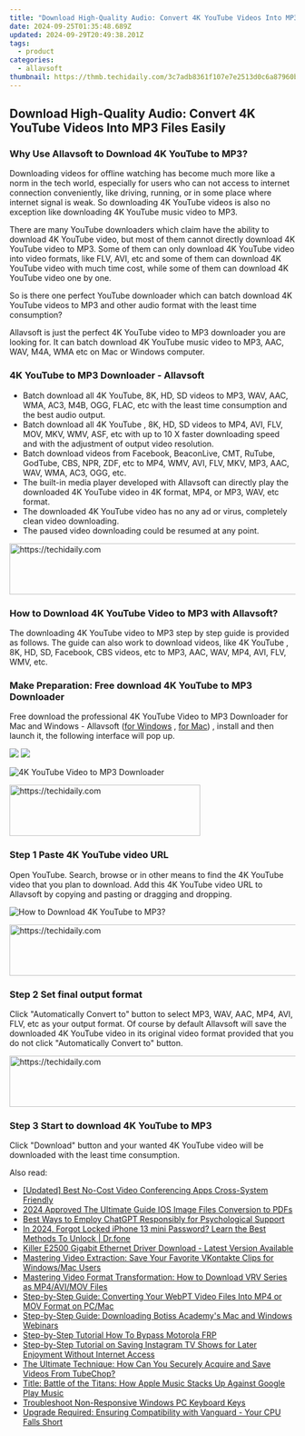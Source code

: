 ```yaml
---
title: "Download High-Quality Audio: Convert 4K YouTube Videos Into MP3 Files Easily"
date: 2024-09-25T01:35:48.689Z
updated: 2024-09-29T20:49:38.201Z
tags:
  - product
categories:
  - allavsoft
thumbnail: https://thmb.techidaily.com/3c7adb8361f107e7e2513d0c6a87960b8e0bf54d4d26d72af2668f6ed0487010.jpg
---
```


## Download High-Quality Audio: Convert 4K YouTube Videos Into MP3 Files Easily

### Why Use Allavsoft to Download 4K YouTube to MP3?

Downloading videos for offline watching has become much more like a norm in the tech world, especially for users who can not access to internet connection conveniently, like driving, running, or in some place where internet signal is weak. So downloading 4K YouTube videos is also no exception like downloading 4K YouTube music video to MP3.

There are many YouTube downloaders which claim have the ability to download 4K YouTube video, but most of them cannot directly download 4K YouTube video to MP3\. Some of them can only download 4K YouTube video into video formats, like FLV, AVI, etc and some of them can download 4K YouTube video with much time cost, while some of them can download 4K YouTube video one by one.

So is there one perfect YouTube downloader which can batch download 4K YouTube videos to MP3 and other audio format with the least time consumption?

Allavsoft is just the perfect 4K YouTube video to MP3 downloader you are looking for. It can batch download 4K YouTube music video to MP3, AAC, WAV, M4A, WMA etc on Mac or Windows computer.

### 4K YouTube to MP3 Downloader - Allavsoft

* Batch download all 4K YouTube, 8K, HD, SD videos to MP3, WAV, AAC, WMA, AC3, M4B, OGG, FLAC, etc with the least time consumption and the best audio output.
* Batch download all 4K YouTube , 8K, HD, SD videos to MP4, AVI, FLV, MOV, MKV, WMV, ASF, etc with up to 10 X faster downloading speed and with the adjustment of output video resolution.
* Batch download videos from Facebook, BeaconLive, CMT, RuTube, GodTube, CBS, NPR, ZDF, etc to MP4, WMV, AVI, FLV, MKV, MP3, AAC, WAV, WMA, AC3, OGG, etc.
* The built-in media player developed with Allavsoft can directly play the downloaded 4K YouTube video in 4K format, MP4, or MP3, WAV, etc format.
* The downloaded 4K YouTube video has no any ad or virus, completely clean video downloading.
* The paused video downloading could be resumed at any point.

<!-- affiliate ads begin -->
<a href="https://appsumo.8odi.net/c/5597632/2130885/7443" target="_top" id="2130885">
  <img src="//a.impactradius-go.com/display-ad/7443-2130885" border="0" alt="https://techidaily.com" width="600" height="90"/>
</a>
<img height="0" width="0" src="https://appsumo.8odi.net/i/5597632/2130885/7443" style="position:absolute;visibility:hidden;" border="0" />
<!-- affiliate ads end -->

### How to Download 4K YouTube Video to MP3 with Allavsoft?

The downloading 4K YouTube video to MP3 step by step guide is provided as follows. The guide can also work to download videos, like 4K YouTube , 8K, HD, SD, Facebook, CBS videos, etc to MP3, AAC, WAV, MP4, AVI, FLV, WMV, etc.

### Make Preparation: Free download 4K YouTube to MP3 Downloader

Free download the professional 4K YouTube Video to MP3 Downloader for Mac and Windows - Allavsoft ([for Windows](https://tools.techidaily.com/allavsoft/products/) , [for Mac](https://tools.techidaily.com/allavsoft/products/)) , install and then launch it, the following interface will pop up.

[![](https://www.allavsoft.com/how-to/../images/how-to/free-download-win.jpg)](https://tools.techidaily.com/allavsoft/products/) [![](https://www.allavsoft.com/how-to/../images/how-to/free-download-mac.jpg)](https://tools.techidaily.com/allavsoft/products/)

![4K YouTube Video to MP3 Downloader](https://www.allavsoft.com/how-to/../images/allavsoft/screen-shot-600.jpg)

<!-- affiliate ads begin -->
<a href="https://aligracehair.sjv.io/c/5597632/2135358/19272" target="_top" id="2135358">
  <img src="//a.impactradius-go.com/display-ad/19272-2135358" border="0" alt="https://techidaily.com" width="336" height="90"/>
</a>
<img height="0" width="0" src="https://aligracehair.sjv.io/i/5597632/2135358/19272" style="position:absolute;visibility:hidden;" border="0" />
<!-- affiliate ads end -->

### Step 1 Paste 4K YouTube video URL

Open YouTube. Search, browse or in other means to find the 4K YouTube video that you plan to download. Add this 4K YouTube video URL to Allavsoft by copying and pasting or dragging and dropping.

![How to Download 4K YouTube to MP3?](https://www.allavsoft.com/how-to/../images/how-to/download-rtmp-video/download-rtmp-video.jpg)

<!-- affiliate ads begin -->
<a href="https://ephamedtechinc.pxf.io/c/5597632/2130530/26400" target="_top" id="2130530">
  <img src="//a.impactradius-go.com/display-ad/26400-2130530" border="0" alt="https://techidaily.com" width="728" height="90"/>
</a>
<img height="0" width="0" src="https://ephamedtechinc.pxf.io/i/5597632/2130530/26400" style="position:absolute;visibility:hidden;" border="0" />
<!-- affiliate ads end -->

### Step 2 Set final output format

Click "Automatically Convert to" button to select MP3, WAV, AAC, MP4, AVI, FLV, etc as your output format. Of course by default Allavsoft will save the downloaded 4K YouTube video in its original video format provided that you do not click "Automatically Convert to" button.

<!-- affiliate ads begin -->
<a href="https://unicoeye.pxf.io/c/5597632/2134240/18498" target="_top" id="2134240">
  <img src="//a.impactradius-go.com/display-ad/18498-2134240" border="0" alt="https://techidaily.com" width="540" height="90"/>
</a>
<img height="0" width="0" src="https://unicoeye.pxf.io/i/5597632/2134240/18498" style="position:absolute;visibility:hidden;" border="0" />
<!-- affiliate ads end -->

### Step 3 Start to download 4K YouTube to MP3

Click "Download" button and your wanted 4K YouTube video will be downloaded with the least time consumption.

<ins class="adsbygoogle"
     style="display:block"
     data-ad-format="autorelaxed"
     data-ad-client="ca-pub-7571918770474297"
     data-ad-slot="1223367746"></ins>

<ins class="adsbygoogle"
     style="display:block"
     data-ad-client="ca-pub-7571918770474297"
     data-ad-slot="8358498916"
     data-ad-format="auto"
     data-full-width-responsive="true"></ins>

<span class="atpl-alsoreadstyle">Also read:</span>
<div><ul>
<li><a href="https://video-screen-grab.techidaily.com/updated-best-no-cost-video-conferencing-apps-cross-system-friendly/"><u>[Updated] Best No-Cost Video Conferencing Apps Cross-System Friendly</u></a></li>
<li><a href="https://fox-access.techidaily.com/2024-approved-the-ultimate-guide-ios-image-files-conversion-to-pdfs/"><u>2024 Approved The Ultimate Guide IOS Image Files Conversion to PDFs</u></a></li>
<li><a href="https://tech-hub.techidaily.com/best-ways-to-employ-chatgpt-responsibly-for-psychological-support/"><u>Best Ways to Employ ChatGPT Responsibly for Psychological Support</u></a></li>
<li><a href="https://iphone-unlock.techidaily.com/in-2024-forgot-locked-iphone-13-mini-password-learn-the-best-methods-to-unlock-drfone-by-drfone-ios/"><u>In 2024, Forgot Locked iPhone 13 mini Password? Learn the Best Methods To Unlock | Dr.fone</u></a></li>
<li><a href="https://win-dash.techidaily.com/killer-e2500-gigabit-ethernet-driver-download-latest-version-available/"><u>Killer E2500 Gigabit Ethernet Driver Download - Latest Version Available</u></a></li>
<li><a href="https://win-guides.techidaily.com/mastering-video-extraction-save-your-favorite-vkontakte-clips-for-windowsmac-users/"><u>Mastering Video Extraction: Save Your Favorite VKontakte Clips for Windows/Mac Users</u></a></li>
<li><a href="https://win-guides.techidaily.com/mastering-video-format-transformation-how-to-download-vrv-series-as-mp4avimov-files/"><u>Mastering Video Format Transformation: How to Download VRV Series as MP4/AVI/MOV Files</u></a></li>
<li><a href="https://win-guides.techidaily.com/step-by-step-guide-converting-your-webpt-video-files-into-mp4-or-mov-format-on-pcmac/"><u>Step-by-Step Guide: Converting Your WebPT Video Files Into MP4 or MOV Format on PC/Mac</u></a></li>
<li><a href="https://win-guides.techidaily.com/step-by-step-guide-downloading-botiss-academys-mac-and-windows-webinars/"><u>Step-by-Step Guide: Downloading Botiss Academy's Mac and Windows Webinars</u></a></li>
<li><a href="https://android-frp.techidaily.com/step-by-step-tutorial-how-to-bypass-motorola-frp-by-drfone-android/"><u>Step-by-Step Tutorial How To Bypass Motorola FRP</u></a></li>
<li><a href="https://win-guides.techidaily.com/step-by-step-tutorial-on-saving-instagram-tv-shows-for-later-enjoyment-without-internet-access/"><u>Step-by-Step Tutorial on Saving Instagram TV Shows for Later Enjoyment Without Internet Access</u></a></li>
<li><a href="https://win-guides.techidaily.com/the-ultimate-technique-how-can-you-securely-acquire-and-save-videos-from-tubechop/"><u>The Ultimate Technique: How Can You Securely Acquire and Save Videos From TubeChop?</u></a></li>
<li><a href="https://win-guides.techidaily.com/title-battle-of-the-titans-how-apple-music-stacks-up-against-google-play-music/"><u>Title: Battle of the Titans: How Apple Music Stacks Up Against Google Play Music</u></a></li>
<li><a href="https://win11.techidaily.com/troubleshoot-non-responsive-windows-pc-keyboard-keys/"><u>Troubleshoot Non-Responsive Windows PC Keyboard Keys</u></a></li>
<li><a href="https://program-issues.techidaily.com/upgrade-required-ensuring-compatibility-with-vanguard-your-cpu-falls-short/"><u>Upgrade Required: Ensuring Compatibility with Vanguard - Your CPU Falls Short</u></a></li>
</ul></div>

